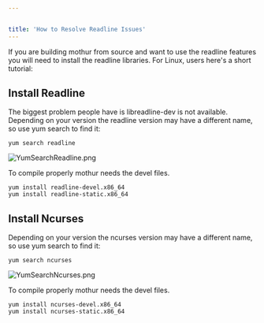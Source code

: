 ```yaml
---


title: 'How to Resolve Readline Issues'
---
```

If you are building mothur from source and want to use the readline
features you will need to install the readline libraries. For Linux,
users here\'s a short tutorial:

## Install Readline

The biggest problem people have is libreadline-dev is not available.
Depending on your version the readline version may have a different
name, so use yum search to find it:

    yum search readline

![](YumSearchReadline.png "YumSearchReadline.png")

To compile properly mothur needs the devel files.

    yum install readline-devel.x86_64
    yum install readline-static.x86_64

## Install Ncurses

Depending on your version the ncurses version may have a different name,
so use yum search to find it:

    yum search ncurses

![](YumSearchNcurses.png "YumSearchNcurses.png")

To compile properly mothur needs the devel files.

    yum install ncurses-devel.x86_64
    yum install ncurses-static.x86_64
